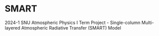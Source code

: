 # SMART
2024-1 SNU Atmospheric Physics I Term Project - Single-column Multi-layered Atmospheric Radiative Transfer (SMART) Model
